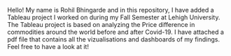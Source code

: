 Hello! My name is Rohil Bhingarde and in this repository, I have added a Tableau project I worked on during my Fall Semester at Lehigh University. The Tableau project is based on analyzing the Price difference in commodities around the world before and after Covid-19. I have attached a pdf file that contains all the vizualisations and dashboards of my findings. Feel free to have a look at it!
